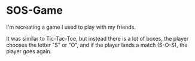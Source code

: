 # SOS-Game

I'm recreating a game I used to play with my friends.

It was similar to Tic-Tac-Toe, but instead there is a lot of boxes,
the player chooses the letter "S" or "O", and if the player lands a
match (S-O-S), the player goes again.
